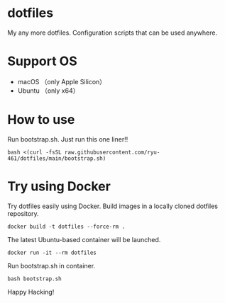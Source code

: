 # dotfiles

My any more dotfiles.
Configuration scripts that can be used anywhere.

# Support OS

- macOS （only Apple Silicon）
- Ubuntu （only x64）

# How to use

Run bootstrap.sh.
Just run this one liner!!

```shell
bash <(curl -fsSL raw.githubusercontent.com/ryu-461/dotfiles/main/bootstrap.sh)
```

# Try using Docker

Try dotfiles easily using Docker.
Build images in a locally cloned dotfiles repository.

```shell
docker build -t dotfiles --force-rm .
```

The latest Ubuntu-based container will be launched.

```shell
docker run -it --rm dotfiles
```

Run bootstrap.sh in container.

```shell
bash bootstrap.sh
```

Happy Hacking!
